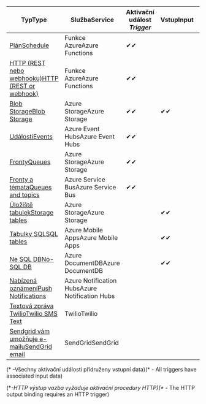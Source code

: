 | <span data-ttu-id="f0d0a-101">Typ</span><span class="sxs-lookup"><span data-stu-id="f0d0a-101">Type</span></span> | <span data-ttu-id="f0d0a-102">Služba</span><span class="sxs-lookup"><span data-stu-id="f0d0a-102">Service</span></span> | <span data-ttu-id="f0d0a-103">Aktivační událost *</span><span class="sxs-lookup"><span data-stu-id="f0d0a-103">Trigger*</span></span> | <span data-ttu-id="f0d0a-104">Vstup</span><span class="sxs-lookup"><span data-stu-id="f0d0a-104">Input</span></span> | <span data-ttu-id="f0d0a-105">Výstup</span><span class="sxs-lookup"><span data-stu-id="f0d0a-105">Output</span></span> |  
| --- | --- | --- | --- | --- |  
| [<span data-ttu-id="f0d0a-106">Plán</span><span class="sxs-lookup"><span data-stu-id="f0d0a-106">Schedule</span></span>](../articles/azure-functions/functions-bindings-timer.md)  |<span data-ttu-id="f0d0a-107">Funkce Azure</span><span class="sxs-lookup"><span data-stu-id="f0d0a-107">Azure Functions</span></span> |<span data-ttu-id="f0d0a-108">✔</span><span class="sxs-lookup"><span data-stu-id="f0d0a-108">✔</span></span> | | |  
| [<span data-ttu-id="f0d0a-109">HTTP (REST nebo webhooku)</span><span class="sxs-lookup"><span data-stu-id="f0d0a-109">HTTP (REST or webhook)</span></span>](../articles/azure-functions/functions-bindings-http-webhook.md) |<span data-ttu-id="f0d0a-110">Funkce Azure</span><span class="sxs-lookup"><span data-stu-id="f0d0a-110">Azure Functions</span></span> |<span data-ttu-id="f0d0a-111">✔</span><span class="sxs-lookup"><span data-stu-id="f0d0a-111">✔</span></span> |  |<span data-ttu-id="f0d0a-112">✔\**</span><span class="sxs-lookup"><span data-stu-id="f0d0a-112">✔\**</span></span> |  
| [<span data-ttu-id="f0d0a-113">Blob Storage</span><span class="sxs-lookup"><span data-stu-id="f0d0a-113">Blob Storage</span></span>](../articles/azure-functions/functions-bindings-storage-blob.md) |<span data-ttu-id="f0d0a-114">Azure Storage</span><span class="sxs-lookup"><span data-stu-id="f0d0a-114">Azure Storage</span></span> |<span data-ttu-id="f0d0a-115">✔</span><span class="sxs-lookup"><span data-stu-id="f0d0a-115">✔</span></span> |<span data-ttu-id="f0d0a-116">✔</span><span class="sxs-lookup"><span data-stu-id="f0d0a-116">✔</span></span> |<span data-ttu-id="f0d0a-117">✔</span><span class="sxs-lookup"><span data-stu-id="f0d0a-117">✔</span></span> |  
| [<span data-ttu-id="f0d0a-118">Události</span><span class="sxs-lookup"><span data-stu-id="f0d0a-118">Events</span></span>](../articles/azure-functions/functions-bindings-event-hubs.md) |<span data-ttu-id="f0d0a-119">Azure Event Hubs</span><span class="sxs-lookup"><span data-stu-id="f0d0a-119">Azure Event Hubs</span></span> |<span data-ttu-id="f0d0a-120">✔</span><span class="sxs-lookup"><span data-stu-id="f0d0a-120">✔</span></span> | |<span data-ttu-id="f0d0a-121">✔</span><span class="sxs-lookup"><span data-stu-id="f0d0a-121">✔</span></span> |  
| [<span data-ttu-id="f0d0a-122">Fronty</span><span class="sxs-lookup"><span data-stu-id="f0d0a-122">Queues</span></span>](../articles/azure-functions/functions-bindings-storage-queue.md) |<span data-ttu-id="f0d0a-123">Azure Storage</span><span class="sxs-lookup"><span data-stu-id="f0d0a-123">Azure Storage</span></span> |<span data-ttu-id="f0d0a-124">✔</span><span class="sxs-lookup"><span data-stu-id="f0d0a-124">✔</span></span> | |<span data-ttu-id="f0d0a-125">✔</span><span class="sxs-lookup"><span data-stu-id="f0d0a-125">✔</span></span> |  
| [<span data-ttu-id="f0d0a-126">Fronty a témata</span><span class="sxs-lookup"><span data-stu-id="f0d0a-126">Queues and topics</span></span>](../articles/azure-functions/functions-bindings-service-bus.md) |<span data-ttu-id="f0d0a-127">Azure Service Bus</span><span class="sxs-lookup"><span data-stu-id="f0d0a-127">Azure Service Bus</span></span> |<span data-ttu-id="f0d0a-128">✔</span><span class="sxs-lookup"><span data-stu-id="f0d0a-128">✔</span></span> | |<span data-ttu-id="f0d0a-129">✔</span><span class="sxs-lookup"><span data-stu-id="f0d0a-129">✔</span></span> |  
| [<span data-ttu-id="f0d0a-130">Úložiště tabulek</span><span class="sxs-lookup"><span data-stu-id="f0d0a-130">Storage tables</span></span>](../articles/azure-functions/functions-bindings-storage-table.md) |<span data-ttu-id="f0d0a-131">Azure Storage</span><span class="sxs-lookup"><span data-stu-id="f0d0a-131">Azure Storage</span></span> | |<span data-ttu-id="f0d0a-132">✔</span><span class="sxs-lookup"><span data-stu-id="f0d0a-132">✔</span></span> |<span data-ttu-id="f0d0a-133">✔</span><span class="sxs-lookup"><span data-stu-id="f0d0a-133">✔</span></span> |  
| [<span data-ttu-id="f0d0a-134">Tabulky SQL</span><span class="sxs-lookup"><span data-stu-id="f0d0a-134">SQL tables</span></span>](../articles/azure-functions/functions-bindings-mobile-apps.md) |<span data-ttu-id="f0d0a-135">Azure Mobile Apps</span><span class="sxs-lookup"><span data-stu-id="f0d0a-135">Azure Mobile Apps</span></span> | |<span data-ttu-id="f0d0a-136">✔</span><span class="sxs-lookup"><span data-stu-id="f0d0a-136">✔</span></span> |<span data-ttu-id="f0d0a-137">✔</span><span class="sxs-lookup"><span data-stu-id="f0d0a-137">✔</span></span> |  
| [<span data-ttu-id="f0d0a-138">Ne SQL DB</span><span class="sxs-lookup"><span data-stu-id="f0d0a-138">No-SQL DB</span></span>](../articles/azure-functions/functions-bindings-documentdb.md) | <span data-ttu-id="f0d0a-139">Azure DocumentDB</span><span class="sxs-lookup"><span data-stu-id="f0d0a-139">Azure DocumentDB</span></span> | |<span data-ttu-id="f0d0a-140">✔</span><span class="sxs-lookup"><span data-stu-id="f0d0a-140">✔</span></span> |<span data-ttu-id="f0d0a-141">✔</span><span class="sxs-lookup"><span data-stu-id="f0d0a-141">✔</span></span> |  
| [<span data-ttu-id="f0d0a-142">Nabízená oznámení</span><span class="sxs-lookup"><span data-stu-id="f0d0a-142">Push Notifications</span></span>](../articles/azure-functions/functions-bindings-notification-hubs.md) |<span data-ttu-id="f0d0a-143">Azure Notification Hubs</span><span class="sxs-lookup"><span data-stu-id="f0d0a-143">Azure Notification Hubs</span></span> | | |<span data-ttu-id="f0d0a-144">✔</span><span class="sxs-lookup"><span data-stu-id="f0d0a-144">✔</span></span> |  
| [<span data-ttu-id="f0d0a-145">Textová zpráva Twilio</span><span class="sxs-lookup"><span data-stu-id="f0d0a-145">Twilio SMS Text</span></span>](../articles/azure-functions/functions-bindings-twilio.md) |<span data-ttu-id="f0d0a-146">Twilio</span><span class="sxs-lookup"><span data-stu-id="f0d0a-146">Twilio</span></span> | | |<span data-ttu-id="f0d0a-147">✔</span><span class="sxs-lookup"><span data-stu-id="f0d0a-147">✔</span></span> |
| [<span data-ttu-id="f0d0a-148">Sendgrid vám umožňuje e-mailu</span><span class="sxs-lookup"><span data-stu-id="f0d0a-148">SendGrid email</span></span>](../articles/azure-functions/functions-bindings-sendgrid.md) | <span data-ttu-id="f0d0a-149">SendGrid</span><span class="sxs-lookup"><span data-stu-id="f0d0a-149">SendGrid</span></span> | | |<span data-ttu-id="f0d0a-150">✔</span><span class="sxs-lookup"><span data-stu-id="f0d0a-150">✔</span></span> |

<span data-ttu-id="f0d0a-151">(\* -Všechny aktivační události přidruženy vstupní data)</span><span class="sxs-lookup"><span data-stu-id="f0d0a-151">(\* - All triggers have associated input data)</span></span>

<span data-ttu-id="f0d0a-152">(\**-HTTP výstup vazba vyžaduje aktivační procedury HTTP)</span><span class="sxs-lookup"><span data-stu-id="f0d0a-152">(\** - The HTTP output binding requires an HTTP trigger)</span></span>


